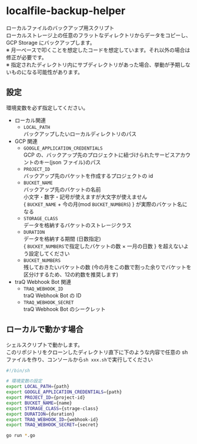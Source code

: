 # localfile-backup-helper

ローカルファイルのバックアップ用スクリプト  
ローカルストレージ上の任意のフラットなディレクトリからデータをコピーし、GCP Storage にバックアップします。  
※ 月一ペースで叩くことを想定したコードを想定しています。それ以外の場合は修正が必要です。  
※ 指定されたディレクトリ内にサブディレクトリがあった場合、挙動が予期しないものになる可能性があります。

## 設定

環境変数を必ず指定してください。

- ローカル関連
  - `LOCAL_PATH`  
    バックアップしたいローカルディレクトリのパス
- GCP 関連
  - `GOOGLE_APPLICATION_CREDENTIALS`  
    GCP の、バックアップ先のプロジェクトに紐づけられたサービスアカウントのキー(json ファイル)のパス
  - `PROJECT_ID`  
    バックアップ先のバケットを作成するプロジェクトの id
  - `BUCKET_NAME`  
    バックアップ先のバケットの名前  
    小文字・数字・記号が使えますが大文字が使えません  
    { `BUCKET_NAME` + 今の月(mod `BUCKET_NUMBERS`) } が実際のバケット名になる
  - `STORAGE_CLASS`  
    データを格納するバケットのストレージクラス
  - `DURATION`  
    データを格納する期間 (日数指定)  
    { `BUCKET_NUMBERS`で指定したバケットの数 × 一月の日数 } を超えないよう設定してください
  - `BUCKET_NUMBERS`  
    残しておきたいバケットの数 (今の月をこの数で割った余りでバケットを区分けするため、12の約数を推奨します)
- traQ Webhook Bot 関連
  - `TRAQ_WEBHOOK_ID`  
    traQ Webhook Bot の ID
  - `TRAQ_WEBHOOK_SECRET`  
    traQ Webhook Bot のシークレット

## ローカルで動かす場合

シェルスクリプトで動かします。  
このリポジトリをクローンしたディレクトリ直下に下のような内容で任意の sh ファイルを作り、コンソールから`sh xxx.sh`で実行してください

```sh xxx.sh
#!/bin/sh

# 環境変数の設定
export LOCAL_PATH={path}
export GOOGLE_APPLICATION_CREDENTIALS={path}
export PROJECT_ID={project-id}
export BUCKET_NAME={name}
export STORAGE_CLASS={strage-class}
export DURATION={duration}
export TRAQ_WEBHOOK_ID={webhook-id}
export TRAQ_WEBHOOK_SECRET={secret}

go run *.go
```

